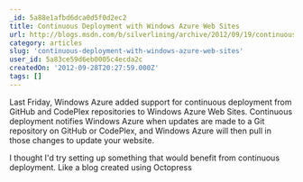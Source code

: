 ```yaml
---
_id: 5a88e1afbd6dca0d5f0d2ec2
title: Continuous Deployment with Windows Azure Web Sites
url: http://blogs.msdn.com/b/silverlining/archive/2012/09/19/continuous-deployment-with-windows-azure-web-sites.aspx
category: articles
slug: 'continuous-deployment-with-windows-azure-web-sites'
user_id: 5a83ce59d6eb0005c4ecda2c
createdOn: '2012-09-28T20:27:59.000Z'
tags: []
---
```


Last Friday, Windows Azure added support for continuous deployment from GitHub and CodePlex repositories to Windows Azure Web Sites. Continuous deployment notifies Windows Azure when updates are made to a Git repository on GitHub or CodePlex, and Windows Azure will then pull in those changes to update your website.

I thought I'd try setting up something that would benefit from continuous deployment. Like a blog created using Octopress
